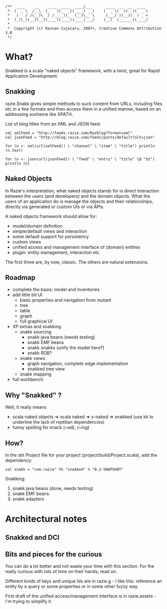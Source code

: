    /**  ____    __    ____  ____  ____/___      ____  __  __  ____
     *  (  _ \  /__\  (_   )(_  _)( ___) __)    (  _ \(  )(  )(  _ \
     *   )   / /(__)\  / /_  _)(_  )__)\__ \     )___/ )(__)(  ) _ <
     *  (_)\_)(__)(__)(____)(____)(____)___/    (__)  (______)(____/
     *                      
     *  Copyright (c) Razvan Cojocaru, 2007+, Creative Commons Attribution 3.0
     */

What?
=====

Snakked is a scala "naked objects" framework, with a twist, great for Rapid Application Development.


Snakking
--------

razie.Snakk gives simple methods to suck content from URLs, including files etc in a few formats and then access them in a unified manner, based on an addressing sceheme like XPATH.

List of blog titles from an XML and JSON feed:

    val xmlFeed = "http://feeds.razie.com/Razblog?format=xml"
    val jsonFeed = "http://blog.razie.com/feeds/posts/default?alt=json"

    for (n <- xml(url(xmlFeed)) \ "channel" \ "item" \ "title") println (n.text)

    for (n <- json(url(jsonFeed)) \ "feed" \ "entry" \ "title" \@ "$t") println (n)
    

Naked Objects
-------------

In Razie's interpretation, what naked objects stands for is direct interaction between the users (and developers) and the domain objects. What the users of an application do is manage the objects and their relationships, directly via generated or custom UIs or via APIs.

A naked objects framework should allow for:

 - model/domain definition
 - simple/default views and interaction
 - some default support for persistency
 - custom views
 - unified access and management interface of (domain) entities
 - plugin: entity management, interaction etc

The first three are, by now, classic. The others are natural extensions.


Roadmap
-------

 - complete the basis: model and inventories
 - add little bit UI
   - basic properties and navigation from mutant
   - tree
   - table
   - graph
   - full graphical UI
 - XP extras and snakking
   - snakk sourcing
      - snakk java beans (needs testing)
      - snakk EMF beans
      - snakk snakks (unify the model here?)
      - snakk RDB?
   - snakk views
      - graph navigation, complete edge implementation
      - snakked tree view
   - snakk mapping
 - full workbench


Why "Snakked" ?
------------

Well, it really means
 - scala naked objects => scala naked => s-naked => snakked (use kk to underline the lack of reptilian dependencies)
 - funny spelling for snack (~ed), (~ing)


How?
----

In the sbt Project file for your project (project/build/Project.scala), add the dependency: 

    val snakk = "com.razie" %% "snakked" % "0.2-SNAPSHOT"

Snakking:
1. snakk java beans (done, needs testing)
2. snakk EMF beans
3. snakk adapters


Architectural notes
===================


Snakked and DCI
-----------------


Bits and pieces for the curious
-------------------------------

You can do a lot better and not waste your time with this section. For the really curious with lots of time on their hands, read on.

Different kinds of keys and unique Ids are in razie.g - I like this: reference an entity by a query or some properties or in some other fuzzy way.

First draft of the unified access/management interface is in razie.assets - I'm trying to simplify it.



